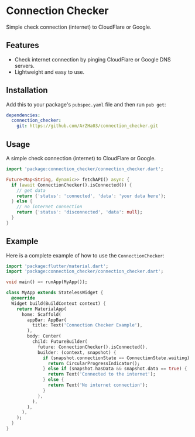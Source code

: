 # Connection Checker

Simple check connection (internet) to CloudFlare or Google.

## Features

- Check internet connection by pinging CloudFlare or Google DNS servers.
- Lightweight and easy to use.

## Installation

Add this to your package's `pubspec.yaml` file and then run `pub get`:

```yaml
dependencies:
  connection_checker: 
    git: https://github.com/ArZHa03/connection_checker.git
```

## Usage

A simple check connection (internet) to CloudFlare or Google.

```dart
import 'package:connection_checker/connection_checker.dart';
```

```dart
Future<Map<String, dynamic>> fetchAPI() async {
  if (await ConnectionChecker().isConnected()) {
    // get data
    return {'status': 'connected', 'data': 'your data here'};
  } else {
    // no internet connection
    return {'status': 'disconnected', 'data': null};
  }
}
```

## Example

Here is a complete example of how to use the `ConnectionChecker`:

```dart
import 'package:flutter/material.dart';
import 'package:connection_checker/connection_checker.dart';

void main() => runApp(MyApp());

class MyApp extends StatelessWidget {
  @override
  Widget build(BuildContext context) {
    return MaterialApp(
      home: Scaffold(
        appBar: AppBar(
          title: Text('Connection Checker Example'),
        ),
        body: Center(
          child: FutureBuilder(
            future: ConnectionChecker().isConnected(),
            builder: (context, snapshot) {
              if (snapshot.connectionState == ConnectionState.waiting) {
                return CircularProgressIndicator();
              } else if (snapshot.hasData && snapshot.data == true) {
                return Text('Connected to the internet');
              } else {
                return Text('No internet connection');
              }
            },
          ),
        ),
      ),
    );
  }
}
```
